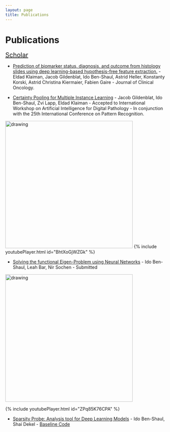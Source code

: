 ```yaml
---
layout: page
title: Publications
---
```


# Publications
<a href="https://scholar.google.com/citations?user=ArjvABYAAAAJ&hl=en" style="font-size: 20px;">Scholar</a>

- [Prediction of biomarker status, diagnosis, and outcome from histology slides using deep learning-based hypothesis-free feature extraction.](https://ascopubs.org/doi/abs/10.1200/JCO.2019.37.15_suppl.3140)  - Eldad Klaiman, Jacob Gildenblat, Ido Ben-Shaul, Astrid Heller, Konstanty Korski, Astrid Christina Kiermaier, Fabien Gaire -  Journal of Clinical Oncology.

- [Certainty Pooling for Multiple Instance Learning](https://link.springer.com/chapter/10.1007%2F978-3-030-68763-2_11)  - Jacob Gildenblat, Ido Ben-Shaul, Zvi Lapp, Eldad Klaiman - Accepted to International Workshop on Artificial Intelligence for Digital Pathology - In conjunction with the 25th  International Conference on Pattern Recognition.

<!-- ![Ido]({{ site.url }}/assets/certainty_pooling.png) -->
<img src="{{ '/assets/certainty_pooling.png' | prepend: site.baseurl }}" alt="drawing" style="width:400px;" />
{% include youtubePlayer.html id="BhtXoGjWZGk" %}



- [Solving the functional Eigen-Problem using Neural Networks](https://arxiv.org/abs/2007.10205) - Ido Ben-Shaul, Leah Bar, Nir Sochen -  Submitted

<!-- ![Ido]({{ site.url }}/assets/eignpair_M_4.png) -->
<img src="{{ '/assets/eignpair_M_4.png' | prepend: site.baseurl }}" alt="drawing" style="width:400px;" />

{% include youtubePlayer.html id="ZPq85K76CPA" %}


- [Sparsity Probe: Analysis tool for Deep Learning Models](https://arxiv.org/abs/2105.06849) - Ido Ben-Shaul, Shai Dekel - [Baseline Code](https://github.com/idobenshaul10/SparsityProbe)